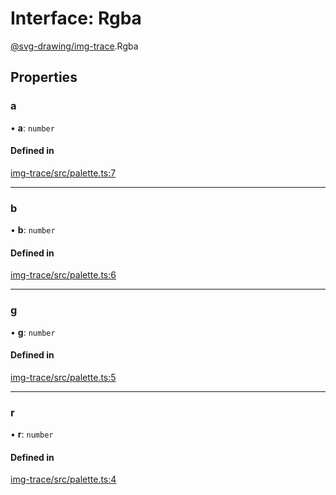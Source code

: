 # Interface: Rgba

[@svg-drawing/img-trace](../../modules/svg_drawing_img_trace.md).Rgba

## Properties

### a

• **a**: `number`

#### Defined in

[img-trace/src/palette.ts:7](https://github.com/kmkzt/svg-drawing/blob/c168ec0/packages/img-trace/src/palette.ts#L7)

___

### b

• **b**: `number`

#### Defined in

[img-trace/src/palette.ts:6](https://github.com/kmkzt/svg-drawing/blob/c168ec0/packages/img-trace/src/palette.ts#L6)

___

### g

• **g**: `number`

#### Defined in

[img-trace/src/palette.ts:5](https://github.com/kmkzt/svg-drawing/blob/c168ec0/packages/img-trace/src/palette.ts#L5)

___

### r

• **r**: `number`

#### Defined in

[img-trace/src/palette.ts:4](https://github.com/kmkzt/svg-drawing/blob/c168ec0/packages/img-trace/src/palette.ts#L4)
